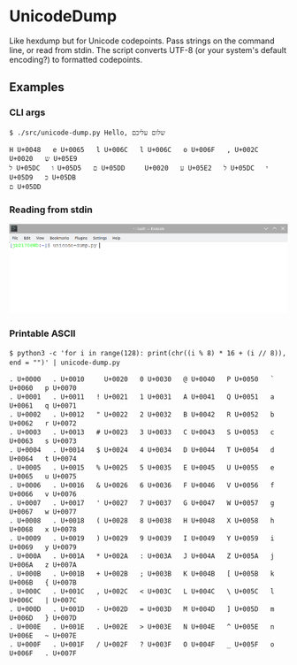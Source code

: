 # UnicodeDump

Like hexdump but for Unicode codepoints. Pass strings on the command line, or read from stdin. The script converts UTF-8 (or your system's default encoding?) to formatted codepoints.

## Examples

### CLI args

`$ ./src/unicode-dump.py Hello, שלום עליכם`

```
H U+0048   e U+0065   l U+006C   l U+006C   o U+006F   , U+002C     U+0020   ש U+05E9
ל U+05DC   ו U+05D5   ם U+05DD     U+0020   ע U+05E2   ל U+05DC   י U+05D9   כ U+05DB
ם U+05DD
```

### Reading from stdin

![preview.gif](docs/preview.gif)

### Printable ASCII

`$ python3 -c 'for i in range(128): print(chr((i % 8) * 16 + (i // 8)), end = "")' | unicode-dump.py`

```
. U+0000   . U+0010     U+0020   0 U+0030   @ U+0040   P U+0050   ` U+0060   p U+0070
. U+0001   . U+0011   ! U+0021   1 U+0031   A U+0041   Q U+0051   a U+0061   q U+0071
. U+0002   . U+0012   " U+0022   2 U+0032   B U+0042   R U+0052   b U+0062   r U+0072
. U+0003   . U+0013   # U+0023   3 U+0033   C U+0043   S U+0053   c U+0063   s U+0073
. U+0004   . U+0014   $ U+0024   4 U+0034   D U+0044   T U+0054   d U+0064   t U+0074
. U+0005   . U+0015   % U+0025   5 U+0035   E U+0045   U U+0055   e U+0065   u U+0075
. U+0006   . U+0016   & U+0026   6 U+0036   F U+0046   V U+0056   f U+0066   v U+0076
. U+0007   . U+0017   ' U+0027   7 U+0037   G U+0047   W U+0057   g U+0067   w U+0077
. U+0008   . U+0018   ( U+0028   8 U+0038   H U+0048   X U+0058   h U+0068   x U+0078
. U+0009   . U+0019   ) U+0029   9 U+0039   I U+0049   Y U+0059   i U+0069   y U+0079
. U+000A   . U+001A   * U+002A   : U+003A   J U+004A   Z U+005A   j U+006A   z U+007A
. U+000B   . U+001B   + U+002B   ; U+003B   K U+004B   [ U+005B   k U+006B   { U+007B
. U+000C   . U+001C   , U+002C   < U+003C   L U+004C   \ U+005C   l U+006C   | U+007C
. U+000D   . U+001D   - U+002D   = U+003D   M U+004D   ] U+005D   m U+006D   } U+007D
. U+000E   . U+001E   . U+002E   > U+003E   N U+004E   ^ U+005E   n U+006E   ~ U+007E
. U+000F   . U+001F   / U+002F   ? U+003F   O U+004F   _ U+005F   o U+006F   . U+007F
```
